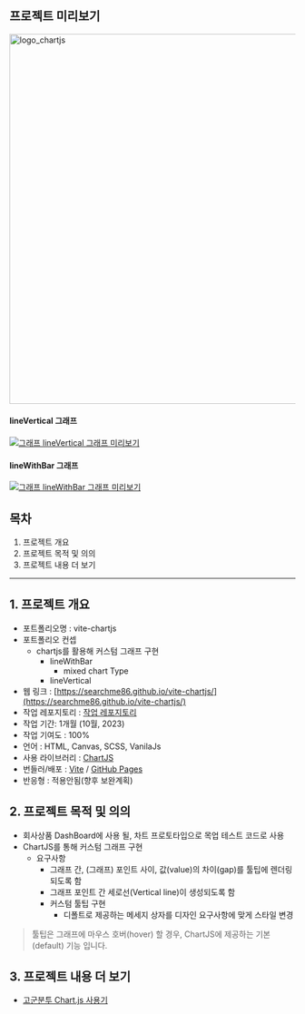 ## 프로젝트 미리보기

<img width="652" alt="logo_chartjs" src="https://github.com/searchme86/vite-chartjs/assets/47154709/e43423b0-f819-444f-b267-a9ae29baaaec">

#### lineVertical 그래프

[![그래프 lineVertical 그래프 미리보기](https://img.youtube.com/vi/toLMC9PK7R0/0.jpg)](https://www.youtube.com/watch?v=toLMC9PK7R0)

#### lineWithBar 그래프

[![그래프 lineWithBar 그래프 미리보기](https://img.youtube.com/vi/pQ1dCTHB5q4/0.jpg)](https://www.youtube.com/watch?v=pQ1dCTHB5q4)

## 목차

1. 프로젝트 개요
2. 프로젝트 목적 및 의의
3. 프로젝트 내용 더 보기

---

## 1. 프로젝트 개요

- 포트폴리오명 : vite-chartjs
- 포트폴리오 컨셉
  - chartjs를 활용해 커스텀 그래프 구현
    - lineWithBar
      - mixed chart Type
    - lineVertical
- 웹 링크 : [https://searchme86.github.io/vite-chartjs/](https://searchme86.github.io/vite-chartjs/)
- 작업 레포지토리 : [작업 레포지토리](https://github.com/searchme86/chartJs)
- 작업 기간: 1개월 (10월, 2023)
- 작업 기여도 : 100%
- 언어 : HTML, Canvas, SCSS, VanilaJs
- 사용 라이브러리 : [ChartJS](https://www.chartjs.org/docs/latest/)
- 번들러/배포 : [Vite](https://vitejs.dev/) / [GitHub Pages](https://pages.github.com/)
- 반응형 : 적용안됨(향후 보완계획)

## 2. 프로젝트 목적 및 의의

- 회사상품 DashBoard에 사용 될, 차트 프로토타입으로 목업 테스트 코드로 사용
- ChartJS를 통해 커스텀 그래프 구현
  - 요구사항
    - 그래프 간, (그래프) 포인트 사이, 값(value)의 차이(gap)를 툴팁에 렌더링 되도록 함
    - 그래프 포인트 간 세로선(Vertical line)이 생성되도록 함
    - 커스텀 툴팁 구현
      - 디폴트로 제공하는 메세지 상자를 디자인 요구사항에 맞게 스타일 변경

> 툴팁은 그래프에 마우스 호버(hover) 할 경우, ChartJS에 제공하는 기본(default) 기능 입니다.

## 3. 프로젝트 내용 더 보기

- [고군분투 Chart.js 사용기](https://www.notion.so/Chart-js-34d6052880bf4c8fbd59698e6b9e9225)
